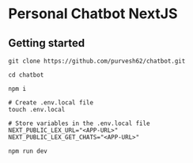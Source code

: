 # Personal Chatbot NextJS

## Getting started

```
git clone https://github.com/purvesh62/chatbot.git

cd chatbot

npm i

# Create .env.local file
touch .env.local

# Store variables in the .env.local file
NEXT_PUBLIC_LEX_URL="<APP-URL>"
NEXT_PUBLIC_LEX_GET_CHATS="<APP-URL>"

npm run dev
```
